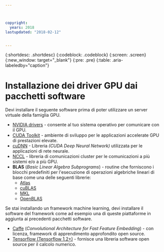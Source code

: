 ```yaml
---



copyright:
  years: 2018
lastupdated: "2018-02-12"


---
```


{:shortdesc: .shortdesc}
{:codeblock: .codeblock}
{:screen: .screen}
{:new_window: target="_blank"}
{:pre: .pre}
{:table: .aria-labeledby="caption"}

# Installazione dei driver GPU dai pacchetti software
Devi installare il seguente software prima di poter utilizzare un server virtuale della famiglia GPU.
* [NVIDIA drivers](http://www.nvidia.com/drivers) - consente al tuo sistema operativo per comunicare con il GPU.
* [CUDA Toolkit](https://docs.nvidia.com/cuda/) - ambiente di sviluppo per le applicazioni accelerate GPU di prestazioni elevate.
* [cuDNN](https://developer.nvidia.com/cudnn) - Libreria _(CUDA Deep Neural Network)_ utilizzata per le applicazioni di rete neurale.
* [NCCL](http://docs.nvidia.com/deeplearning/sdk/nccl-install-guide/index.html) - libreria di comunicazioni cluster per le comunicazioni a più sistemi e/o a più GPU.
* **BLAS** (_Basic Linear Algebra Subprograms_) - routine che forniscono i blocchi predefiniti per l'esecuzione di operazioni algebriche lineari di base come una delle seguenti librerie:
  - [Atlas](http://math-atlas.sourceforge.net/atlas_install/)
  - [cuBLAS](https://developer.nvidia.com/cublas)
  - [MKL](https://software.intel.com/en-us/mkl-developer-reference-c-blas-and-sparse-blas-routines)
  - [OpenBLAS](http://www.openblas.net/)

Se stai installando un framework machine learning, devi installare il software del framework come ad esempio una di queste piattaforme in aggiunta ai precedenti pacchetti software.
* [Caffe](https://www.nvidia.com/en-us/data-center/gpu-accelerated-applications/caffe/) (_Convolutional Architecture for Fast Feature Embedding_) - con licenza, framework di apprendimento approfondito open source.
* [Tensorflow (Tensorflow 1.2+)](https://www.tensorflow.org/install/) - fornisce una libreria software open source per il calcolo numerico.

